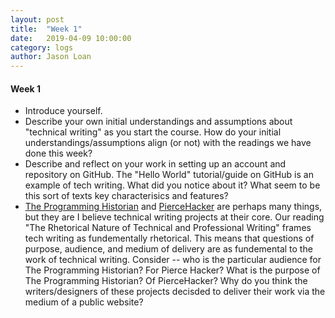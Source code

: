 ```yaml
---
layout: post
title:  "Week 1" 
date:   2019-04-09 10:00:00
category: logs
author: Jason Loan 
---
```


#### Week 1

* Introduce yourself. 
* Describe your own initial understandings and assumptions about "technical writing" as you start the course. How do your initial understandings/assumptions align (or not) with the readings we have done this week?
* Describe and reflect on your work in setting up an account and repository on GitHub. The "Hello World" tutorial/guide on GitHub is an example of tech writing. What did you notice about it? What seem to  be this sort of texts key characterisics and features?
* [The Programming Historian](https://programminghistorian.org/) and [PierceHacker](https://jloan.github.io/pierce-hacker/) are perhaps many things, but they are I believe technical writing projects at their core. Our reading "The Rhetorical Nature of Technical and Professional Writing" frames tech writing as fundementally rhetorical. This means that questions of purpose, audience, and medium of delivery are as fundemental to the work of technical writing. Consider -- who is the particular audience for The Programming Historian? For Pierce Hacker? What is the purpose of The Programming Historian? Of PierceHacker? Why do you think the writers/designers of these projects decisded to deliver their work via the medium of a public website?
